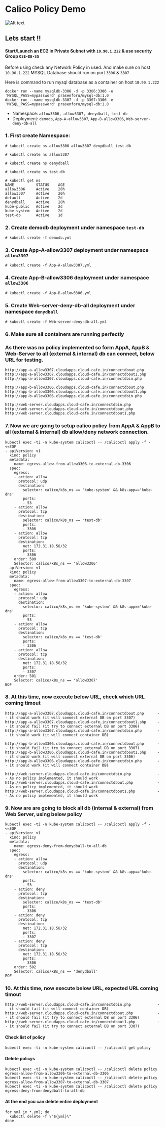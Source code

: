# Calico Policy Demo
![Alt text](https://github.com/prasenforu/container-platform/blob/master/kube/Networking/demo-calico/demo-calico.png "Overview")

## Lets start !!

#### Start/Launch an EC2 in Private Subnet with ```10.90.1.222``` & use security Group ```OSE-DB-SG```

Before using check any Network Policy in used. And make sure on host ```10.90.1.222``` MYSQL Database should run on port ```3306``` & ```3307```

Here is command to run mysql database as a container on host ```10.90.1.222```

```
docker run --name mysqldb-3306 -d -p 3306:3306 -e 'MYSQL_PASS=mypassword' prasenforu/mysql-db:1.0
docker run --name mysqldb-3307 -d -p 3307:3306 -e 'MYSQL_PASS=mypassword' prasenforu/mysql-db:1.0
```

- Namespace: ```allow3306, allow3307, denydball, test-db```
- Deployment: ```demodb```, ```App-A-allow3307```, ```App-B-allow3306```, ```Web-server-deny-db-all```

### 1. First create Namespace:

```
# kubectl create ns allow3306 allow3307 denydball test-db

# kubectl create ns allow3307

# kubectl create ns denydball

# kubectl create ns test-db

# kubectl get ns
NAME          STATUS    AGE
allow3306     Active    20h
allow3307     Active    20h
default       Active    2d
denydball     Active    20h
kube-public   Active    2d
kube-system   Active    2d
test-db       Active    1d
```
### 2. Create demodb deployment under namespace ```test-db```

```
# kubectl create -f demodb.yml
```
### 3. Create App-A-allow3307 deployment under namespace ```allow3307```

```
# kubectl create -f App-A-allow3307.yml
```
### 4. Create App-B-allow3306 deployment under namespace ```allow3306```

```
# kubectl create -f App-B-allow3306.yml
```

### 5. Create Web-server-deny-db-all deployment under namespace ```denydball```

```
# kubectl create -f Web-server-deny-db-all.yml
```

### 6. Make sure all containers are running perfectly

### As there was no policy implemented so form AppA, AppB & Web-Server to all (external & internal) db can connect, below URL for testing.

```
http://app-a-allow3307.cloudapps.cloud-cafe.in/connectdbout.php
http://app-a-allow3307.cloudapps.cloud-cafe.in/connectdbout1.php
http://app-a-allow3307.cloudapps.cloud-cafe.in/connectdbin.php

http://app-b-allow3306.cloudapps.cloud-cafe.in/connectdbout.php
http://app-b-allow3306.cloudapps.cloud-cafe.in/connectdbout1.php
http://app-b-allow3306.cloudapps.cloud-cafe.in/connectdbin.php

http://web-server.cloudapps.cloud-cafe.in/connectdbin.php
http://web-server.cloudapps.cloud-cafe.in/connectdbout.php
http://web-server.cloudapps.cloud-cafe.in/connectdbout1.php
```

### 7. Now we are going to setup calico policy from AppA & AppB to all (external & internal) db allow/deny network connection.

```
kubectl exec -ti -n kube-system calicoctl -- /calicoctl apply -f - <<EOF
- apiVersion: v1
  kind: policy
  metadata:
    name: egress-allow-from-allow3306-to-external-db-3306
  spec:
    egress:
    - action: allow
      protocol: udp
      destination:
        selector: calico/k8s_ns == 'kube-system' && k8s-app=='kube-dns'
        ports:
        - 53
    - action: allow
      protocol: tcp
      destination:
        selector: calico/k8s_ns == 'test-db'
        ports:
        - 3306
    - action: allow
      protocol: tcp
      destination:
        net: 172.31.18.58/32
        ports:
        - 3306
    order: 500
    Selector: calico/k8s_ns == 'allow3306'
- apiVersion: v1
  kind: policy
  metadata:
    name: egress-allow-from-allow3307-to-external-db-3307
  spec:
    egress:
    - action: allow
      protocol: udp
      destination:
        selector: calico/k8s_ns == 'kube-system' && k8s-app=='kube-dns'
        ports:
        - 53
    - action: allow
      protocol: tcp
      destination:
        selector: calico/k8s_ns == 'test-db'
        ports:
        - 3306
    - action: allow
      protocol: tcp
      destination:
        net: 172.31.18.58/32
        ports:
        - 3307
    order: 501
    Selector: calico/k8s_ns == 'allow3307'
EOF
```

### 8. At this time, now execute below URL, check which URL coming timout

```
http://app-a-allow3307.cloudapps.cloud-cafe.in/connectdbout.php      -- it should work (it will connect external DB on port 3307)
http://app-a-allow3307.cloudapps.cloud-cafe.in/connectdbout1.php     -- it should fail (it try to connect external DB on port 3306)
http://app-a-allow3307.cloudapps.cloud-cafe.in/connectdbin.php       -- it should work (it will connect container DB)

http://app-b-allow3306.cloudapps.cloud-cafe.in/connectdbout.php      -- it should fail (it try to connect external DB on port 3307)
http://app-b-allow3306.cloudapps.cloud-cafe.in/connectdbout1.php     -- it should work (it will connect external DB on port 3306)
http://app-b-allow3306.cloudapps.cloud-cafe.in/connectdbin.php       -- it should work (it will connect container DB)

http://web-server.cloudapps.cloud-cafe.in/connectdbin.php            -- As no policy implemented, it should work
http://web-server.cloudapps.cloud-cafe.in/connectdbout.php           -- As no policy implemented, it should work
http://web-server.cloudapps.cloud-cafe.in/connectdbout1.php          -- As no policy implemented, it should work

```

### 9. Now are are going to block all db (internal & external) from Web Server, using below policy

```
kubectl exec -ti -n kube-system calicoctl -- /calicoctl apply -f - <<EOF
- apiVersion: v1
  kind: policy
  metadata:
    name: egress-deny-from-denydball-to-all-db
  spec:
    egress:
    - action: allow
      protocol: udp
      destination:
        selector: calico/k8s_ns == 'kube-system' && k8s-app=='kube-dns'
        ports:
        - 53
    - action: deny
      protocol: tcp
      destination:
        selector: calico/k8s_ns == 'test-db'
        ports:
        - 3306
    - action: deny
      protocol: tcp
      destination:
        net: 172.31.18.58/32
        ports:
        - 3307
    - action: deny
      protocol: tcp
      destination:
        net: 172.31.18.58/32
        ports:
        - 3306
    order: 502
    Selector: calico/k8s_ns == 'denydball'
EOF
```

### 10. At this time, now execute below URL, expected URL coming timout

```
http://web-server.cloudapps.cloud-cafe.in/connectdbin.php            -- it should fail (it will connect container DB)
http://web-server.cloudapps.cloud-cafe.in/connectdbout.php           -- it should fail (it try to connect external DB on port 3306)
http://web-server.cloudapps.cloud-cafe.in/connectdbout1.php          -- it should fail (it try to connect external DB on port 3307)

```
#### Check list of policy
```
kubectl exec -ti -n kube-system calicoctl -- /calicoctl get policy
```
#### Delete policys
```
kubectl exec -ti -n kube-system calicoctl -- /calicoctl delete policy egress-allow-from-allow3306-to-external-db-3306
kubectl exec -ti -n kube-system calicoctl -- /calicoctl delete policy egress-allow-from-allow3307-to-external-db-3307
kubectl exec -ti -n kube-system calicoctl -- /calicoctl delete policy egress-deny-from-denydball-to-all-db
```

#### At the end you can delete entire deployment

```
for yml in *.yml; do
  kubectl delete -f \"${yml}\"
done
```

